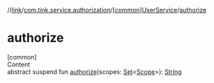 //[link](../../index.md)/[com.tink.service.authorization](../index.md)/[[common]UserService](index.md)/[authorize](authorize.md)



# authorize  
[common]  
Content  
abstract suspend fun [authorize](authorize.md)(scopes: [Set](https://kotlinlang.org/api/latest/jvm/stdlib/kotlin.collections/-set/index.html)<[Scope](../../com.tink.model.user/[common]-scope/index.md)>): [String](https://kotlinlang.org/api/latest/jvm/stdlib/kotlin/-string/index.html)  



